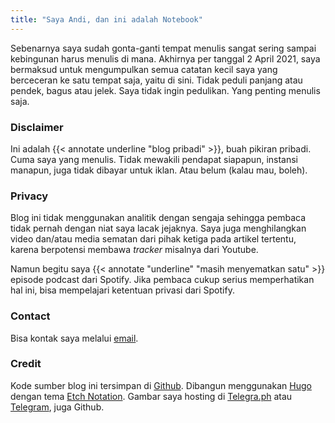 ```yaml
---
title: "Saya Andi, dan ini adalah Notebook"
---
```

Sebenarnya saya sudah gonta-ganti tempat menulis sangat sering sampai kebingunan harus menulis di mana. Akhirnya per tanggal 2 April 2021, saya bermaksud untuk mengumpulkan semua catatan kecil saya yang berceceran ke satu tempat saja, yaitu di sini. Tidak peduli panjang atau pendek, bagus atau jelek. Saya tidak ingin pedulikan. Yang penting menulis saja.

### Disclaimer

Ini adalah {{< annotate underline "blog pribadi" >}}, buah pikiran pribadi. Cuma saya yang menulis. Tidak mewakili pendapat siapapun, instansi manapun, juga tidak dibayar untuk iklan. Atau belum (kalau mau, boleh).

### Privacy

Blog ini tidak menggunakan analitik dengan sengaja sehingga pembaca tidak pernah dengan niat saya lacak jejaknya. Saya juga menghilangkan video dan/atau media sematan dari pihak ketiga pada artikel tertentu, karena berpotensi membawa *tracker* misalnya dari Youtube.

Namun begitu saya {{< annotate "underline" "masih menyematkan satu" >}} episode podcast dari Spotify. Jika pembaca cukup serius memperhatikan hal ini, bisa mempelajari ketentuan privasi dari Spotify.

### Contact

Bisa kontak saya melalui [email](mailto:getdata@duck.com).

### Credit

Kode sumber blog ini tersimpan di [Github](https://github.com/akherlan/akherlan.github.io). Dibangun menggunakan [Hugo](https://gohugo.io/) dengan tema [Etch Notation](https://github.com/akherlan/etch-notation/). Gambar saya hosting di [Telegra.ph](https://telegra.ph/) atau [Telegram](https://telegram.org/), juga Github.
